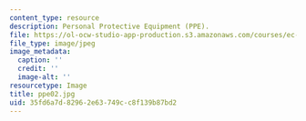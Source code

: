 ```yaml
---
content_type: resource
description: Personal Protective Equipment (PPE).
file: https://ol-ocw-studio-app-production.s3.amazonaws.com/courses/ec-s06-design-for-demining-spring-2007/35fd6a7d82962e63749cc8f139b87bd2_ppe02.jpg
file_type: image/jpeg
image_metadata:
  caption: ''
  credit: ''
  image-alt: ''
resourcetype: Image
title: ppe02.jpg
uid: 35fd6a7d-8296-2e63-749c-c8f139b87bd2
---
```

